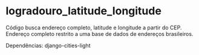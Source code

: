 # logradouro_latitude_longitude
Código busca endereço completo, latitude e longitude a partir do CEP. Endereço completo restrito a uma base de dados de endereços brasileiros.


Dependências:
django-cities-light

